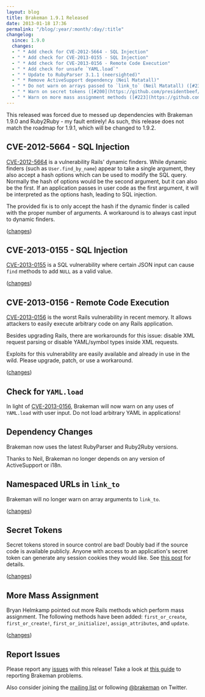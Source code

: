 ```yaml
---
layout: blog
title: Brakeman 1.9.1 Released
date: 2013-01-18 17:36
permalink: "/blog/:year/:month/:day/:title"
changelog:
  since: 1.9.0
  changes:
  - " * Add check for CVE-2012-5664 - SQL Injection"
  - " * Add check for CVE-2013-0155 - SQL Injection"
  - " * Add check for CVE-2013-0156 - Remote Code Execution"
  - " * Add check for unsafe `YAML.load`"
  - " * Update to RubyParser 3.1.1 (neersighted)"
  - " * Remove ActiveSupport dependency (Neil Matatall)"
  - " * Do not warn on arrays passed to `link_to` (Neil Matatall) ([#232](https://github.com/presidentbeef/brakeman/issues/232))"
  - " * Warn on secret tokens ([#200](https://github.com/presidentbeef/brakeman/issues/200))"
  - " * Warn on more mass assignment methods ([#223](https://github.com/presidentbeef/brakeman/issues/223))"
---
```



This released was forced due to messed up dependencies with Brakeman 1.9.0 and Ruby2Ruby - my fault entirely! As such, this release does not match the roadmap for 1.9.1, which will be changed to 1.9.2.


## CVE-2012-5664 - SQL Injection

[CVE-2012-5664](https://groups.google.com/d/topic/rubyonrails-security/DCNTNp_qjFM/discussion) is a vulnerability Rails' dynamic finders. While dynamic finders (such as `User.find_by_name`) appear to take a single argument, they also accept a hash options which can be used to modify the SQL query. Normally the hash of options would be the second argument, but it can also be the first. If an application passes in user code as the first argument, it will be interpreted as the options hash, leading to SQL injection.

The provided fix is to only accept the hash if the dynamic finder is called with the proper number of arguments. A workaround is to always cast input to dynamic finders.

([changes](https://github.com/presidentbeef/brakeman/pull/228))

## CVE-2013-0155 - SQL Injection

[CVE-2013-0155](https://groups.google.com/d/topic/rubyonrails-security/c7jT-EeN9eI/discussion) is a SQL vulnerability where certain JSON input can cause `find` methods to add `NULL` as a valid value.

([changes](https://github.com/presidentbeef/brakeman/pull/239))

## CVE-2013-0156 - Remote Code Execution

[CVE-2013-0156](https://groups.google.com/d/topic/rubyonrails-security/61bkgvnSGTQ/discussion) is the worst Rails vulnerability in recent memory. It allows attackers to easily execute arbitrary code on any Rails application.

Besides upgrading Rails, there are workarounds for this issue: disable XML request parsing or disable YAML/symbol types inside XML requests.

Exploits for this vulnerability are easily available and already in use in the wild. Please upgrade, patch, or use a workaround.

([changes](https://github.com/presidentbeef/brakeman/pull/239))

## Check for `YAML.load`

In light of [CVE-2013-0156](https://groups.google.com/d/topic/rubyonrails-security/61bkgvnSGTQ/discussion), Brakeman will now warn on any uses of `YAML.load` with user input. Do not load arbitrary YAML in applications!

## Dependency Changes 

Brakeman now uses the latest RubyParser and Ruby2Ruby versions.

Thanks to Neil, Brakeman no longer depends on any version of ActiveSupport or i18n.

## Namespaced URLs in `link_to`

Brakeman will no longer warn on array arguments to `link_to`.

([changes](https://github.com/presidentbeef/brakeman/pull/233))

## Secret Tokens

Secret tokens stored in source control are bad! Doubly bad if the source code is available publicly. Anyone with access to an application's secret token can generate any session cookies they would like. See [this post](http://phenoelit.org/blog/archives/2012/12/21/let_me_github_that_for_you/index.html) for details.

([changes](https://github.com/presidentbeef/brakeman/pull/227))

## More Mass Assignment

Bryan Helmkamp pointed out more Rails methods which perform mass assignment. The following methods have been added: `first_or_create`, `first_or_create!`, `first_or_initialize!`, `assign_attributes`, and `update`.

([changes](https://github.com/presidentbeef/brakeman/pull/234))

## Report Issues

Please report any [issues](https://github.com/presidentbeef/brakeman/issues) with this release! Take a look at [this guide](https://github.com/presidentbeef/brakeman/wiki/How-to-Report-a-Brakeman-Issue) to reporting Brakeman problems.

Also consider joining the [mailing list](http://brakemanscanner.org/contact/) or following [@brakeman](https://twitter.com/brakeman) on Twitter.
